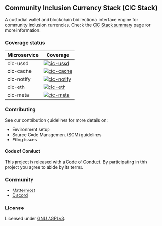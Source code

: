 ## Community Inclusion Currency Stack (CIC Stack)

A custodial wallet and blockchain bidirectional interface engine for community inclusion currencies. Check the [CIC Stack summary](https://docs.grassecon.org/software) page for more information.


### Coverage status

| Microservice | Coverage |
| ------ | ------ |
| cic-ussd | [![cic-ussd](https://coverage-reports.grassecon.net/report/badge/cic-ussd)](https://coverage-reports.grassecon.net/report/summary/cic-ussd) |
| cic-cache | [![cic-cache](https://coverage-reports.grassecon.net/report/badge/cic-cache)](https://coverage-reports.grassecon.net/report/summary/cic-cache) |
| cic-notify | [![cic-notify](https://coverage-reports.grassecon.net/report/badge/cic-notify)](https://coverage-reports.grassecon.net/report/summary/cic-notify) |
| cic-eth | [![cic-eth](https://coverage-reports.grassecon.net/report/badge/cic-eth)](https://coverage-reports.grassecon.net/report/summary/cic-eth) |
| cic-meta | [![cic-meta](https://coverage-reports.grassecon.net/report/badge/cic-meta)](https://coverage-reports.grassecon.net/report/summary/cic-meta) |


### Contributing

See our [contribution guidelines](https://docs.grassecon.org/community/contrib/) for more details on:

- Environment setup
- Source Code Management (SCM) guidelines
- Filing issues

#### Code of Conduct

This project is released with a [Code of Conduct](https://docs.grassecon.org/community/conduct/). By participating in this project you agree to abide by its terms.

### Community

- [Mattermost](https://chat.grassrootseconomics.net/cic/channels/dev)
- [Discord](https://discord.gg/ud32KMgH76)

### License

Licensed under [GNU AGPLv3](https://gitlab.com/grassrootseconomics/cic-internal-integration/-/blob/master/LICENSE).
